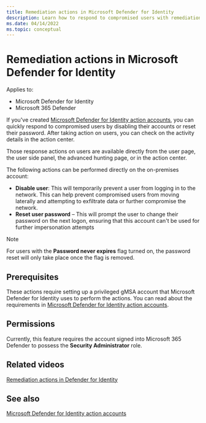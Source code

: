 ```yaml
---
title: Remediation actions in Microsoft Defender for Identity
description: Learn how to respond to compromised users with remediation actions in Microsoft Defender for Identity
ms.date: 04/14/2022
ms.topic: conceptual
---
```


# Remediation actions in Microsoft Defender for Identity

Applies to:

- Microsoft Defender for Identity
- Microsoft 365 Defender

If you've created [Microsoft Defender for Identity action accounts](manage-action-accounts.md), you can quickly respond to compromised users by disabling their accounts or reset their password. After taking action on users, you can check on the activity details in the action center.

Those response actions on users are available directly from the user page, the user side panel, the advanced hunting page, or in the action center.

The following actions can be performed directly on the on-premises account:

- **Disable user**: This will temporarily prevent a user from logging in to the network. This can help prevent compromised users from moving laterally and attempting to exfiltrate data or further compromise the network.
- **Reset user password** – This will prompt the user to change their password on the next logon, ensuring that this account can't be used for further impersonation attempts

> [!NOTE]
> For users with the **Password never expires** flag turned on, the password reset will only take place once the flag is removed.

## Prerequisites

These actions require setting up a privileged gMSA account that Microsoft Defender for Identity uses to perform the actions. You can read about the requirements in [Microsoft Defender for Identity action accounts](manage-action-accounts.md).

## Permissions

Currently, this feature requires the account signed into Microsoft 365 Defender to possess the **Security Administrator** role.

## Related videos

[Remediation actions in Defender for Identity](https://www.microsoft.com/en-us/videoplayer/embed/RE4U7Pe)

## See also

[Microsoft Defender for Identity action accounts](manage-action-accounts.md)
